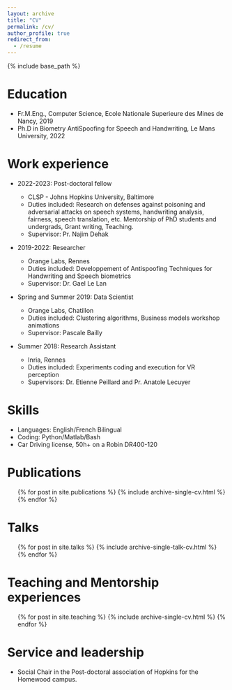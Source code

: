 ```yaml
---
layout: archive
title: "CV"
permalink: /cv/
author_profile: true
redirect_from:
  - /resume
---
```


{% include base_path %}

Education
======
* Fr.M.Eng., Computer Science,  Ecole Nationale Superieure des Mines de Nancy, 2019
* Ph.D in Biometry AntiSpoofing for Speech and Handwriting, Le Mans University, 2022

Work experience
======
* 2022-2023: Post-doctoral fellow
  * CLSP - Johns Hopkins University, Baltimore
  * Duties included: Research on defenses against poisoning and adversarial attacks on speech systems, handwriting analysis, fairness, speech translation, etc. Mentorship of PhD students and undergrads, Grant writing, Teaching.
  * Supervisor: Pr. Najim Dehak

* 2019-2022: Researcher
  * Orange Labs, Rennes
  * Duties included: Developpement of Antispoofing Techniques for Handwriting and Speech biometrics
  * Supervisor: Dr. Gael Le Lan

* Spring and Summer 2019: Data Scientist
  * Orange Labs, Chatillon
  * Duties included: Clustering algorithms, Business models workshop animations
  * Supervisor: Pascale Bailly

* Summer 2018: Research Assistant
  * Inria, Rennes
  * Duties included: Experiments coding and execution for VR perception
  * Supervisors: Dr. Etienne Peillard and Pr. Anatole Lecuyer


  
Skills
======
* Languages: English/French Bilingual
* Coding: Python/Matlab/Bash
* Car Driving license, 50h+ on a Robin DR400-120

Publications
======
  <ul>{% for post in site.publications %}
    {% include archive-single-cv.html %}
  {% endfor %}</ul>
  
Talks
======
  <ul>{% for post in site.talks %}
    {% include archive-single-talk-cv.html %}
  {% endfor %}</ul>
  
Teaching and Mentorship experiences
======
  <ul>{% for post in site.teaching %}
    {% include archive-single-cv.html %}
  {% endfor %}</ul>
  
Service and leadership
======
* Social Chair in the Post-doctoral association of Hopkins for the Homewood campus.
